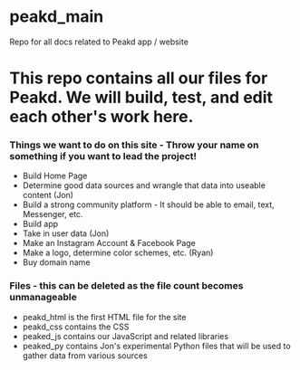 # peakd_main
Repo for all docs related to Peakd app / website

# This repo contains all our files for Peakd. We will build, test, and edit each other's work here.

### Things we want to do on this site - Throw your name on something if you want to lead the project!
* Build Home Page
* Determine good data sources and wrangle that data into useable content (Jon)
* Build a strong community platform - It should be able to email, text, Messenger, etc.
* Build app
* Take in user data (Jon)
* Make an Instagram Account & Facebook Page
* Make a logo, determine color schemes, etc. (Ryan)
* Buy domain name

### Files - this can be deleted as the file count becomes unmanageable
* peakd_html is the first HTML file for the site
* peakd_css contains the CSS
* peaked_js contains our JavaScript and related libraries
* peaked_py contains Jon's experimental Python files that will be used to gather data from various sources

